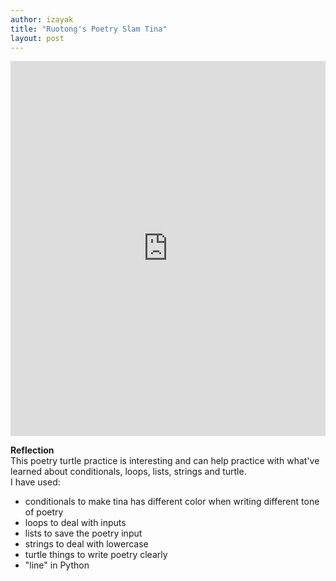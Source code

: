 ```yaml
---
author: izayak
title: "Ruotong's Poetry Slam Tina"
layout: post
---
```


<iframe src="https://trinket.io/embed/python/329a2bf7ad" width="100%" height="600" frameborder="0" marginwidth="0" marginheight="0" allowfullscreen></iframe> 

**Reflection**    
This poetry turtle practice is interesting and can help practice with what've learned about conditionals, loops, lists, strings and turtle.    
I have used:

* conditionals to make tina has different color when writing different tone of poetry  
* loops to deal with inputs  
* lists to save the poetry input  
* strings to deal with lowercase  
* turtle things to write poetry clearly  
* "line" in Python

